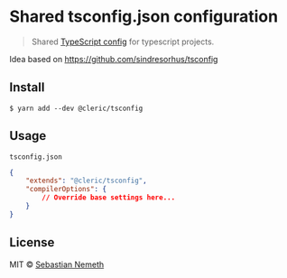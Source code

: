 # Shared tsconfig.json configuration

> Shared [TypeScript config](https://www.typescriptlang.org/docs/handbook/tsconfig-json.html) for typescript projects.

Idea based on https://github.com/sindresorhus/tsconfig


## Install

```
$ yarn add --dev @cleric/tsconfig
```


## Usage

`tsconfig.json`

```json
{
    "extends": "@cleric/tsconfig",
	"compilerOptions": {
		// Override base settings here...
	}
}
```

## License

MIT © [Sebastian Nemeth](https://sebastiannemeth.com)